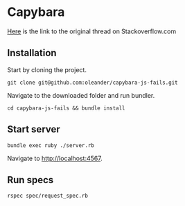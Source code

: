 # Capybara

[Here](http://stackoverflow.com/questions/7788028/using-capybara-to-test-pure-javascript-application) is the link to the original thread on Stackoverflow.com

## Installation

Start by cloning the project.

`git clone git@github.com:oleander/capybara-js-fails.git`

Navigate to the downloaded folder and run bundler.

`cd capybara-js-fails && bundle install`

## Start server

`bundle exec ruby ./server.rb`

Navigate to [http://localhost:4567](http://localhost:4567).

## Run specs

`rspec spec/request_spec.rb`